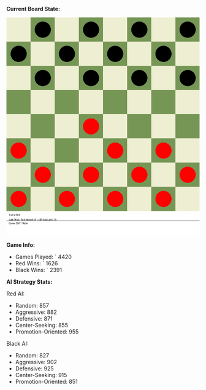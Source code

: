 
**Current Board State:**  
<!-- START_GIF -->
![Checkers Game](./checkers_game.gif)
<!-- END_GIF -->

**Game Info:**  
- Games Played: `<!-- GAMES_PLAYED --> 4420
- Red Wins: `<!-- RED_WINS --> 1626
- Black Wins: `<!-- BLACK_WINS --> 2391

<!-- AI_STATS -->
**AI Strategy Stats:**

Red AI:
- Random: 857
- Aggressive: 882
- Defensive: 871
- Center-Seeking: 855
- Promotion-Oriented: 955

Black AI:
- Random: 827
- Aggressive: 902
- Defensive: 925
- Center-Seeking: 915
- Promotion-Oriented: 851
